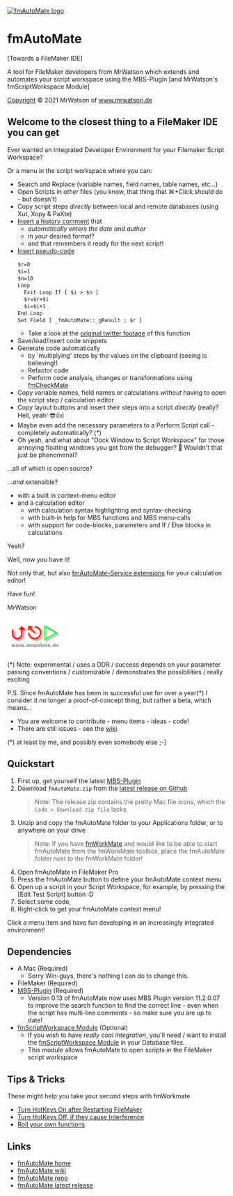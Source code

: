 [![fmAutoMate logo][fmAutoMate logo]][fmAutoMate home]

# fmAutoMate
[Towards a FileMaker IDE]

A tool for FileMaker developers from MrWatson which extends and automates your script workspace using the MBS-Plugin [and MrWatson's fmScriptWorkspace Module]
 
[Copyright](LICENSE) © 2021 MrWatson of www.mrwatson.de 

## Welcome to the closest thing to a FileMaker IDE you can get

Ever wanted an Integrated Developer Environment for your Filemaker Script Workspace? 

Or a menu in the script workspace where you can:

- Search and Replace (variable names, field names, table names, etc...)
- Open Scripts in *other* files (you know, that thing that ⌘+Click *should* do - but doesn't)
- Copy script steps *directly* between local and remote databases (using Xut, Xopy & PaXte)
- [Insert a history comment](https://github.com/mrwatson-de/fmAutoMate/wiki/How-to#insert-a-history-comment) that 
  - *automatically enters the date and author*
  - in *your* desired format?
  - and that remembers it ready for the next script!
- [Insert pseudo-code](https://github.com/mrwatson-de/fmAutoMate/wiki/How-to#insert-pseudocode)
  ```
  $r=0
  $i=1
  $n=10
  Loop
    Exit Loop If [ $i > $n ]
    $r=$r+$i
    $i=$i+1
  End Loop
  Set Field [ _fmAutoMate::_gResult ; $r ]
  ```
  - Take a look at the [original twitter footage](https://twitter.com/mrwatson_de/status/1495553400347533313) of this function
- Save/load/insert code snippets
- Generate code automatically
  - by 'multiplying' steps by the values on the clipboard (seeing is believing!)
  - Refactor code
  - Perform code analysis, changes or transformations using [fmCheckMate][fmCheckMate home]
- Copy variable names, field names or calculations *without* having to open the script step / calculation editor
- Copy layout buttons and insert their steps into a script *directly* (really? Hell, yeah! 😎👍)
- Maybe even add the necessary parameters to a Perform Script call - completely automatically? (*)
- Oh yeah, and what about "Dock Window to Script Workspace" for those annoying floating windows you get from the debugger? 🤩 Wouldn't that just be phenomenal?


...all of which is open source?

...*and* extensible?

- with a built in context-menu editor
- and a calculation editor
  - with calculation syntax highlighting and syntax-checking
  - with built-in help for MBS functions and MBS menu-calls
  - with support for code-blocks, parameters and If / Else blocks in calculations

Yeah?

Well, now you have it!

Not only that, but also [fmAutoMate-Service extensions](fmAutoMate-Services/README.md) for your calculation editor!

Have fun!

MrWatson

![mrwatson.de logo][mrwatson.de logo]

(*) Note: experimental / uses a DDR / success depends on your parameter passing conventions / customizable / demonstrates the possibilities / really exciting

P.S. Since fmAutoMate has been in successful use for over a year(*) I consider it no longer a proof-of-concept thing, but rather a beta, which means...

- You are welcome to contribute - menu items - ideas - code!
- There are still issues - see the [wiki][fmAutoMate wiki].

(*) at least by me, and possibly even somebody else ;-]

## Quickstart

1. First up, get yourself the latest [MBS-Plugin][MBS-Plugin]
2. Download `fmAutoMate.zip` from the [latest release on Github][fmAutoMate releases]
   > Note: The release zip contains the pretty Mac file icons, which the `Code > Download zip file` lacks
4. Unzip and copy the fmAutoMate folder to your Applications folder, or to anywhere on your drive
   > Note: If you have [fmWorkMate][fmWorkMate home] and would like to be able to start fmAutoMate from the fmWorkMate toolbox, place the fmAutoMate folder *next to* the fmWorkMate folder!
5. Open fmAutoMate in FileMaker Pro
6. Press the fmAutoMate button to define your fmAutoMate context menu
7. Open up a script in your Script Workspace, for example, by pressing the [Edit Test Script] button :D
8. Select some code,
9. Right-click to get your fmAutoMate context menu!

Click a menu item and have fun developing in an increasingly integrated environment!

## Dependencies

- A Mac (Required)
  - Sorry Win-guys, there's nothing I can do to change this.
- FileMaker (Required)
- [MBS-Plugin][MBS-Plugin] (Required)
  - Version 0.13 of fmAutoMate now uses MBS Plugin version 11.2.0.07 to improve the search function to find the correct line - even when the script has multi-line comments - so make sure you are up to date!
- [fmScriptWorkspace Module][fmScriptWorkspace home] (Optional)
  - If you wish to have *really cool integration*, you'll need / want to install the [fmScriptWorkspace Module][fmScriptWorkspace home] in your Database files.
  - This module allows fmAutoMate to open scripts in the FileMaker script workspace

## Tips & Tricks

These might help you take your second steps with fmWorkmate
- [Turn HotKeys On after Restarting FileMaker](https://github.com/mrwatson-de/fmAutoMate/wiki/How-to#turn-hotkeys-on-after-restarting-filemaker)
- [Turn HotKeys Off, if they cause Interference](https://github.com/mrwatson-de/fmAutoMate/wiki/How-to#turn-hotkeys-off-if-they-cause-interference)
- [Roll your own functions](https://github.com/mrwatson-de/fmAutoMate/wiki/How-to#roll-your-own-functions)


## Links

- [fmAutoMate home][fmAutoMate home]
- [fmAutoMate wiki][fmAutoMate wiki]
- [fmAutoMate repo][fmAutoMate repo]
- [fmAutoMate latest release][fmAutoMate releases]



[fmAutoMate home]:https://www.fmworkmate.com/fmautomate
[fmAutoMate wiki]:https://github.com/mrwatson-de/fmAutoMate/wiki
[fmAutoMate releases]:https://github.com/mrwatson-de/fmAutoMate/releases
[fmAutoMate repo]:https://github.com/mrwatson-de/fmAutoMate
[fmAutoMate logo]:fmAutoMate_Logo_256_sm.png
[fmCheckMate home]:https://www.fmworkmate.com/fmcheckmate
[fmScriptWorkspace home]:https://www.fmworkmate.com/fmscriptworkspace
[fmWorkMate home]:https://www.fmworkmate.com
[MBS-Plugin]:https://www.monkeybreadsoftware.com/filemaker/
[mrwatson.de logo]:www.mrwatson.de_neon_128.png
[mrwatson.de]:http://www.mrwatson.de
